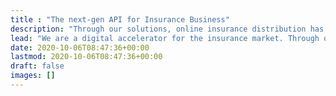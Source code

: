 ```yaml
---
title : "The next-gen API for Insurance Business"
description: "Through our solutions, online insurance distribution has become much easier."
lead: "We are a digital accelerator for the insurance market. Through our solutions, online insurance distribution has become much easier."
date: 2020-10-06T08:47:36+00:00
lastmod: 2020-10-06T08:47:36+00:00
draft: false
images: []
---
```

